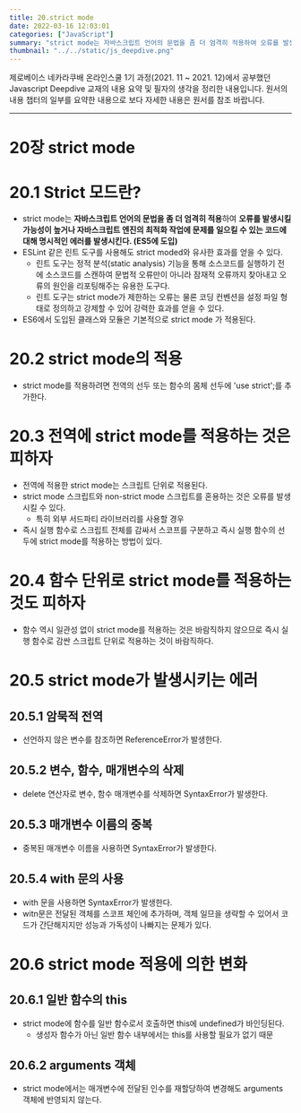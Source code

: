 ```yaml
---
title: 20.strict mode
date: 2022-03-16 12:03:01
categories: ["JavaScript"]
summary: "strict mode는 자바스크립트 언어의 문법을 좀 더 엄격히 적용하여 오류를 발생시킬 가능성이 높거나 자바스크립트 엔진의 최적화 작업에 문제를 일으킬 수 있는 코드에 대해 명시적인 에러를 발생시킨다. (ES5에 도입)"
thumbnail: "../../static/js_deepdive.png"
---
```


제로베이스 네카라쿠배 온라인스쿨 1기 과정(2021. 11 ~ 2021. 12)에서 공부했던 Javascript Deepdive 교재의 내용 요약 및 필자의 생각을 정리한 내용입니다. 원서의 내용 챕터의 일부를 요약한 내용으로 보다 자세한 내용은 원서를 참조 바랍니다.

---

# 20장 strict mode

# 20.1 Strict 모드란?

- strict mode는 **자바스크립트 언어의 문법을 좀 더 엄격히 적용**하여 **오류를 발생시킬 가능성이 높거나 자바스크립트 엔진의 최적화 작업에 문제를 일으킬 수 있는 코드에 대해 명시적인 에러를 발생시킨다. (ES5에 도입)**
- ESLint 같은 린트 도구를 사용해도 strict moded와 유사한 효과를 얻을 수 있다.
  - 린트 도구는 정적 분석(static analysis) 기능을 통해 소스코드를 실행하기 전에 소스코드를 스캔하여 문법적 오류만이 아니라 잠재적 오류까지 찾아내고 오류의 원인을 리포팅해주는 유용한 도구다.
  - 린트 도구는 strict mode가 제한하는 오류는 물론 코딩 컨벤션을 설정 파일 형태로 정의하고 강제할 수 있어 강력한 효과를 얻을 수 있다.
- ES6에서 도입된 클래스와 모듈은 기본적으로 strict mode 가 적용된다.

# 20.2 strict mode의 적용

- strict mode를 적용하려면 전역의 선두 또는 함수의 몸체 선두에 'use strict';를 추가한다.

# 20.3 전역에 strict mode를 적용하는 것은 피하자

- 전역에 적용한 strict mode는 스크립트 단위로 적용된다.
- strict mode 스크립트와 non-strict mode 스크립트를 혼용하는 것은 오류를 발생시킬 수 있다.
  - 특히 외부 서드파티 라이브러리를 사용할 경우
- 즉시 실행 함수로 스크립트 전체를 감싸서 스코프를 구분하고 즉시 실행 함수의 선두에 strict mode를 적용하는 방법이 있다.

# 20.4 함수 단위로 strict mode를 적용하는 것도 피하자

- 함수 역시 일관성 없이 strict mode를 적용하는 것은 바람직하지 않으므로 즉시 실행 함수로 감싼 스크립트 단위로 적용하는 것이 바람직하다.

# 20.5 strict mode가 발생시키는 에러

## 20.5.1 암묵적 전역

- 선언하지 않은 변수를 참조하면 ReferenceError가 발생한다.

## 20.5.2 변수, 함수, 매개변수의 삭제

- delete 연산자로 변수, 함수 매개변수를 삭제하면 SyntaxError가 발생한다.

## 20.5.3 매개변수 이름의 중복

- 중복된 매개변수 이름을 사용하면 SyntaxError가 발생한다.

## 20.5.4 with 문의 사용

- with 문을 사용하면 SyntaxError가 발생한다.
- witn문은 전달된 객체를 스코프 체인에 추가하며, 객체 일므을 생략할 수 있어서 코드가 간단해지지만 성능과 가독성이 나빠지는 문제가 있다.

# 20.6 strict mode 적용에 의한 변화

## 20.6.1 일반 함수의 this

- strict mode에 함수를 일반 함수로서 호출하면 this에 undefined가 바인딩된다.
  - 생성자 함수가 아닌 일반 함수 내부에서는 this를 사용할 필요가 없기 때문

## 20.6.2 arguments 객체

- strict mode에서는 매개변수에 전달된 인수를 재할당하여 변경해도 arguments 객체에 반영되지 않는다.
